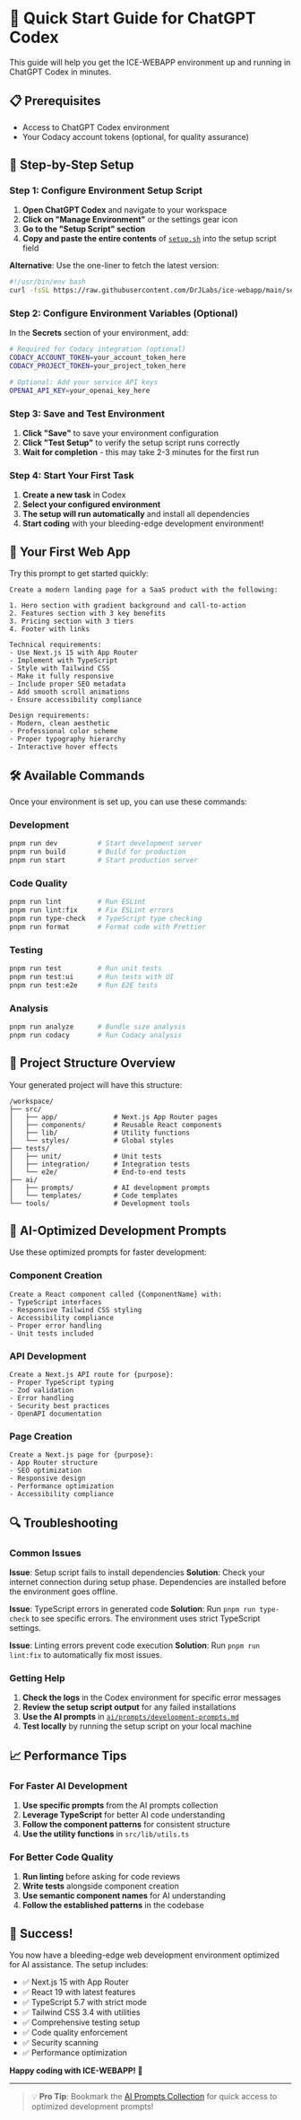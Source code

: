 # 🚀 Quick Start Guide for ChatGPT Codex

This guide will help you get the ICE-WEBAPP environment up and running in ChatGPT Codex in minutes.

## 📋 Prerequisites

- Access to ChatGPT Codex environment
- Your Codacy account tokens (optional, for quality assurance)

## 🎯 Step-by-Step Setup

### Step 1: Configure Environment Setup Script

1. **Open ChatGPT Codex** and navigate to your workspace
2. **Click on "Manage Environment"** or the settings gear icon
3. **Go to the "Setup Script" section**
4. **Copy and paste the entire contents** of [`setup.sh`](setup.sh) into the setup script field

**Alternative**: Use the one-liner to fetch the latest version:
```bash
#!/usr/bin/env bash
curl -fsSL https://raw.githubusercontent.com/DrJLabs/ice-webapp/main/setup.sh | bash
```

### Step 2: Configure Environment Variables (Optional)

In the **Secrets** section of your environment, add:

```bash
# Required for Codacy integration (optional)
CODACY_ACCOUNT_TOKEN=your_account_token_here
CODACY_PROJECT_TOKEN=your_project_token_here

# Optional: Add your service API keys
OPENAI_API_KEY=your_openai_key_here
```

### Step 3: Save and Test Environment

1. **Click "Save"** to save your environment configuration
2. **Click "Test Setup"** to verify the setup script runs correctly
3. **Wait for completion** - this may take 2-3 minutes for the first run

### Step 4: Start Your First Task

1. **Create a new task** in Codex
2. **Select your configured environment**
3. **The setup will run automatically** and install all dependencies
4. **Start coding** with your bleeding-edge development environment!

## 🎨 Your First Web App

Try this prompt to get started quickly:

```
Create a modern landing page for a SaaS product with the following:

1. Hero section with gradient background and call-to-action
2. Features section with 3 key benefits
3. Pricing section with 3 tiers
4. Footer with links

Technical requirements:
- Use Next.js 15 with App Router
- Implement with TypeScript
- Style with Tailwind CSS
- Make it fully responsive
- Include proper SEO metadata
- Add smooth scroll animations
- Ensure accessibility compliance

Design requirements:
- Modern, clean aesthetic
- Professional color scheme
- Proper typography hierarchy
- Interactive hover effects
```

## 🛠️ Available Commands

Once your environment is set up, you can use these commands:

### Development
```bash
pnpm run dev          # Start development server
pnpm run build        # Build for production
pnpm run start        # Start production server
```

### Code Quality
```bash
pnpm run lint         # Run ESLint
pnpm run lint:fix     # Fix ESLint errors
pnpm run type-check   # TypeScript type checking
pnpm run format       # Format code with Prettier
```

### Testing
```bash
pnpm run test         # Run unit tests
pnpm run test:ui      # Run tests with UI
pnpm run test:e2e     # Run E2E tests
```

### Analysis
```bash
pnpm run analyze      # Bundle size analysis
pnpm run codacy       # Run Codacy analysis
```

## 📁 Project Structure Overview

Your generated project will have this structure:

```
/workspace/
├── src/
│   ├── app/              # Next.js App Router pages
│   ├── components/       # Reusable React components
│   ├── lib/              # Utility functions
│   └── styles/           # Global styles
├── tests/
│   ├── unit/             # Unit tests
│   ├── integration/      # Integration tests
│   └── e2e/              # End-to-end tests
├── ai/
│   ├── prompts/          # AI development prompts
│   └── templates/        # Code templates
└── tools/                # Development tools
```

## 🎯 AI-Optimized Development Prompts

Use these optimized prompts for faster development:

### Component Creation
```
Create a React component called {ComponentName} with:
- TypeScript interfaces
- Responsive Tailwind CSS styling
- Accessibility compliance
- Proper error handling
- Unit tests included
```

### API Development
```
Create a Next.js API route for {purpose}:
- Proper TypeScript typing
- Zod validation
- Error handling
- Security best practices
- OpenAPI documentation
```

### Page Creation
```
Create a Next.js page for {purpose}:
- App Router structure
- SEO optimization
- Responsive design
- Performance optimization
- Accessibility compliance
```

## 🔍 Troubleshooting

### Common Issues

**Issue**: Setup script fails to install dependencies
**Solution**: Check your internet connection during setup phase. Dependencies are installed before the environment goes offline.

**Issue**: TypeScript errors in generated code
**Solution**: Run `pnpm run type-check` to see specific errors. The environment uses strict TypeScript settings.

**Issue**: Linting errors prevent code execution
**Solution**: Run `pnpm run lint:fix` to automatically fix most issues.

### Getting Help

1. **Check the logs** in the Codex environment for specific error messages
2. **Review the setup script output** for any failed installations
3. **Use the AI prompts** in [`ai/prompts/development-prompts.md`](ai/prompts/development-prompts.md)
4. **Test locally** by running the setup script on your local machine

## 📈 Performance Tips

### For Faster AI Development

1. **Use specific prompts** from the AI prompts collection
2. **Leverage TypeScript** for better AI code understanding
3. **Follow the component patterns** for consistent structure
4. **Use the utility functions** in `src/lib/utils.ts`

### For Better Code Quality

1. **Run linting** before asking for code reviews
2. **Write tests** alongside component creation
3. **Use semantic component names** for AI understanding
4. **Follow the established patterns** in the codebase

## 🎉 Success!

You now have a bleeding-edge web development environment optimized for AI assistance. The setup includes:

- ✅ Next.js 15 with App Router
- ✅ React 19 with latest features
- ✅ TypeScript 5.7 with strict mode
- ✅ Tailwind CSS 3.4 with utilities
- ✅ Comprehensive testing setup
- ✅ Code quality enforcement
- ✅ Security scanning
- ✅ Performance optimization

**Happy coding with ICE-WEBAPP! 🧊**

---

> 💡 **Pro Tip**: Bookmark the [AI Prompts Collection](ai/prompts/development-prompts.md) for quick access to optimized development prompts! 